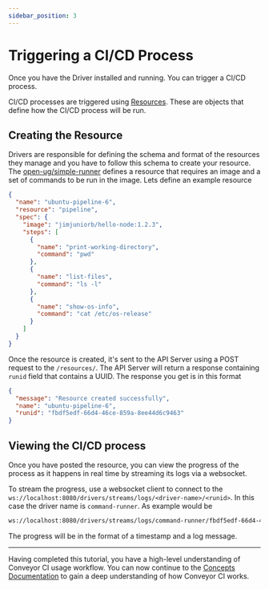 ```yaml
---
sidebar_position: 3
---
```


# Triggering a CI/CD Process

Once you have the Driver installed and running. You can trigger a CI/CD process.

CI/CD processes are triggered using [Resources](/docs/concepts/resources). These are objects that define how the CI/CD process will be run.

## Creating the Resource

Drivers are responsible for defining the schema and format of the resources they manage and you have to follow this schema to create your resource. The [open-ug/simple-runner](https://github.com/open-ug/simple-runner) defines a resource that requires an image and a set of commands to be run in the image. Lets define an example resource

```json
{
  "name": "ubuntu-pipeline-6",
  "resource": "pipeline",
  "spec": {
    "image": "jimjuniorb/hello-node:1.2.3",
    "steps": [
      {
        "name": "print-working-directory",
        "command": "pwd"
      },
      {
        "name": "list-files",
        "command": "ls -l"
      },
      {
        "name": "show-os-info",
        "command": "cat /etc/os-release"
      }
    ]
  }
}
```

Once the resource is created, it's sent to the API Server using a POST request to the `/resources/`. The API Server will return a response containing `runid` field that contains a UUID. The response you get is in this format

```json
{
  "message": "Resource created successfully",
  "name": "ubuntu-pipeline-6",
  "runid": "fbdf5edf-66d4-46ce-859a-8ee44d6c9463"
}
```

## Viewing the CI/CD process

Once you have posted the resource, you can view the progress of the process as it happens in real time by streaming its logs via a websocket.

To stream the progress, use a websocket client to connect to the `ws://localhost:8080/drivers/streams/logs/<driver-name>/<runid>`. In this case the driver name is `command-runner`. As example would be

```sh
ws://localhost:8080/drivers/streams/logs/command-runner/fbdf5edf-66d4-46ce-859a-8ee44d6c9463
```

The progress will be in the format of a timestamp and a log message.

---

Having completed this tutorial, you have a high-level understanding of Conveyor CI usage workflow. You can now continue to the [Concepts Documentation](/docs/category/concepts) to gain a deep understanding of how Conveyor CI works.
